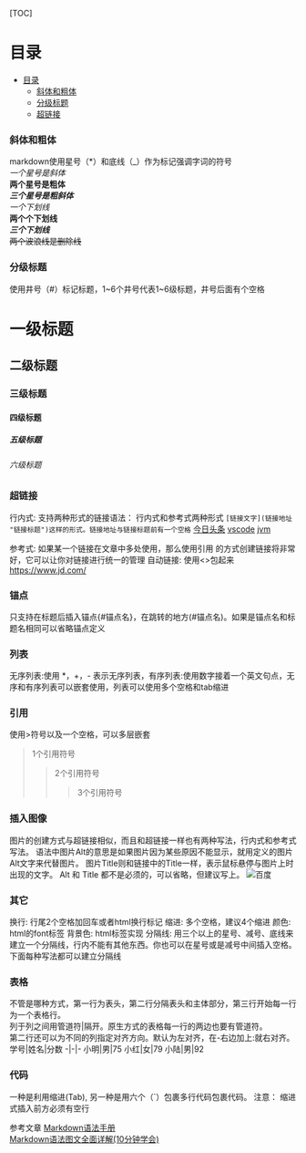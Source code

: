 [TOC]

# 目录
+ [目录](#目录)
    + [斜体和粗体](#斜体和粗体)
    + [分级标题](#分级标题)
    + [超链接](#超链接)

### 斜体和粗体
markdown使用星号（*）和底线（_）作为标记强调字词的符号  
*一个星号是斜体*  
**两个星号是粗体**  
***三个星号是粗斜体***  
_一个下划线_  
__两个个下划线__  
___三个下划线___  
~~两个波浪线是删除线~~

### 分级标题
使用井号（#）标记标题，1~6个井号代表1~6级标题，井号后面有个空格
# 一级标题
## 二级标题
### 三级标题
#### 四级标题
##### 五级标题
###### 六级标题

### 超链接
行内式: 支持两种形式的链接语法： 行内式和参考式两种形式
```[链接文字](链接地址 "链接标题")这样的形式。链接地址与链接标题前有一个空格```
[今日头条](https://www.toutiao.com/ "今日头条")
[vscode](vscode.md)
[jvm](../java/base/jvm.md)

参考式: 如果某一个链接在文章中多处使用，那么使用引用 的方式创建链接将非常好，它可以让你对链接进行统一的管理
自动链接: 使用<>包起来 <https://www.jd.com/>

### 锚点
只支持在标题后插入锚点{#锚点名}，在跳转的地方(#锚点名)。如果是锚点名和标题名相同可以省略锚点定义

### 列表
无序列表:使用 *，+，- 表示无序列表，有序列表:使用数字接着一个英文句点，无序和有序列表可以嵌套使用，列表可以使用多个空格和tab缩进

### 引用
使用>符号以及一个空格，可以多层嵌套
> 1个引用符号
>> 2个引用符号  
>>> 3个引用符号

### 插入图像
图片的创建方式与超链接相似，而且和超链接一样也有两种写法，行内式和参考式写法。
语法中图片Alt的意思是如果图片因为某些原因不能显示，就用定义的图片Alt文字来代替图片。 图片Title则和链接中的Title一样，表示鼠标悬停与图片上时出现的文字。 Alt 和 Title 都不是必须的，可以省略，但建议写上。
![百度](https://dss0.bdstatic.com/5aV1bjqh_Q23odCf/static/superman/img/logo/bd_logo1-66368c33f8.png "百度")

### 其它
换行: 行尾2个空格加回车或者html换行标记
缩进: 多个空格，建议4个缩进
颜色: html的font标签
背景色: html标签实现
分隔线: 用三个以上的星号、减号、底线来建立一个分隔线，行内不能有其他东西。你也可以在星号或是减号中间插入空格。下面每种写法都可以建立分隔线

### 表格
不管是哪种方式，第一行为表头，第二行分隔表头和主体部分，第三行开始每一行为一个表格行。  
列于列之间用管道符|隔开。原生方式的表格每一行的两边也要有管道符。  
第二行还可以为不同的列指定对齐方向。默认为左对齐，在-右边加上:就右对齐。  
学号|姓名|分数
-|-|-
小明|男|75
小红|女|79
小陆|男|92

### 代码
一种是利用缩进(Tab), 另一种是用六个（`）包裹多行代码包裹代码。
注意： 缩进式插入前方必须有空行

参考文章
[Markdown语法手册](https://blog.csdn.net/witnessai1/article/details/52551362?spm=1001.2101.3001.6650.4&utm_medium=distribute.pc_relevant.none-task-blog-2%7Edefault%7ECTRLIST%7ERate-4.pc_relevant_default&depth_1-utm_source=distribute.pc_relevant.none-task-blog-2%7Edefault%7ECTRLIST%7ERate-4.pc_relevant_default&utm_relevant_index=9)  
[Markdown语法图文全面详解(10分钟学会)](https://blog.csdn.net/u014061630/article/details/81359144?spm=1001.2101.3001.6650.19&utm_medium=distribute.pc_relevant.none-task-blog-2%7Edefault%7EBlogCommendFromBaidu%7Edefault-19.nonecase&depth_1-utm_source=distribute.pc_relevant.none-task-blog-2%7Edefault%7EBlogCommendFromBaidu%7Edefault-19.nonecase)  